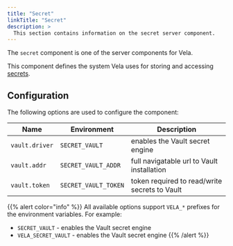 ```yaml
---
title: "Secret"
linkTitle: "Secret"
description: >
  This section contains information on the secret server component.
---
```


The `secret` component is one of the server components for Vela.

This component defines the system Vela uses for storing and accessing [secrets](/docs/concepts/system/secret).

## Configuration

The following options are used to configure the component:

| Name           | Environment          | Description                                   |
| -------------- | -------------------- | --------------------------------------------- |
| `vault.driver` | `SECRET_VAULT`       | enables the Vault secret engine               |
| `vault.addr`   | `SECRET_VAULT_ADDR`  | full navigatable url to Vault installation    |
| `vault.token`  | `SECRET_VAULT_TOKEN` | token required to read/write secrets to Vault |

{{% alert color="info" %}}
All available options support `VELA_*` prefixes for the environment variables. For example:
* `SECRET_VAULT` - enables the Vault secret engine
* `VELA_SECRET_VAULT` - enables the Vault secret engine
{{% /alert %}}
